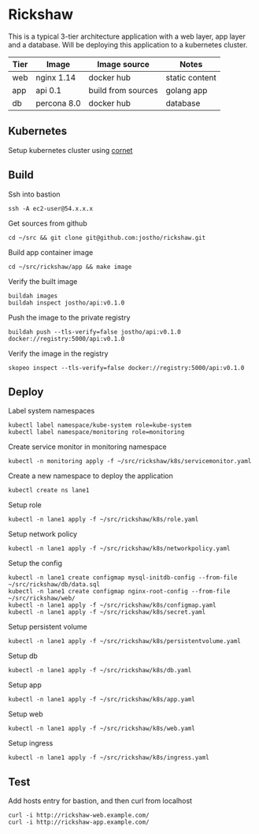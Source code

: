 # Rickshaw

This is a typical 3-tier architecture application with a web layer, app layer and a database. Will be deploying this application to a kubernetes cluster.

| Tier | Image | Image source | Notes |
| --- | --- | --- | --- |
| web | nginx 1.14 | docker hub | static content |
| app | api 0.1 | build from sources| golang app |
| db | percona 8.0 | docker hub | database |

## Kubernetes
Setup kubernetes cluster using [cornet](https://github.com/jostho/cornet)

## Build

Ssh into bastion

    ssh -A ec2-user@54.x.x.x

Get sources from github

    cd ~/src && git clone git@github.com:jostho/rickshaw.git

Build app container image

    cd ~/src/rickshaw/app && make image

Verify the built image

    buildah images
    buildah inspect jostho/api:v0.1.0

Push the image to the private registry

    buildah push --tls-verify=false jostho/api:v0.1.0 docker://registry:5000/api:v0.1.0

Verify the image in the registry

    skopeo inspect --tls-verify=false docker://registry:5000/api:v0.1.0

## Deploy

Label system namespaces

    kubectl label namespace/kube-system role=kube-system
    kubectl label namespace/monitoring role=monitoring

Create service monitor in monitoring namespace

    kubectl -n monitoring apply -f ~/src/rickshaw/k8s/servicemonitor.yaml

Create a new namespace to deploy the application

    kubectl create ns lane1

Setup role

    kubectl -n lane1 apply -f ~/src/rickshaw/k8s/role.yaml

Setup network policy

    kubectl -n lane1 apply -f ~/src/rickshaw/k8s/networkpolicy.yaml

Setup the config

    kubectl -n lane1 create configmap mysql-initdb-config --from-file ~/src/rickshaw/db/data.sql
    kubectl -n lane1 create configmap nginx-root-config --from-file ~/src/rickshaw/web/
    kubectl -n lane1 apply -f ~/src/rickshaw/k8s/configmap.yaml
    kubectl -n lane1 apply -f ~/src/rickshaw/k8s/secret.yaml

Setup persistent volume

    kubectl -n lane1 apply -f ~/src/rickshaw/k8s/persistentvolume.yaml

Setup db

    kubectl -n lane1 apply -f ~/src/rickshaw/k8s/db.yaml

Setup app

    kubectl -n lane1 apply -f ~/src/rickshaw/k8s/app.yaml

Setup web

    kubectl -n lane1 apply -f ~/src/rickshaw/k8s/web.yaml

Setup ingress

    kubectl -n lane1 apply -f ~/src/rickshaw/k8s/ingress.yaml

## Test
Add hosts entry for bastion, and then curl from localhost

    curl -i http://rickshaw-web.example.com/
    curl -i http://rickshaw-app.example.com/
